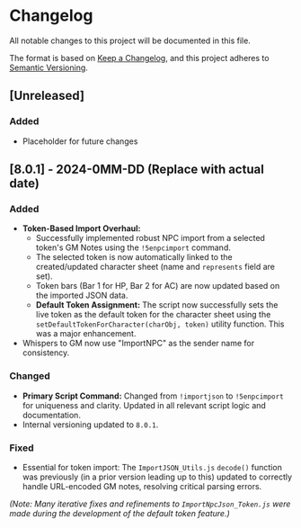 # Changelog

All notable changes to this project will be documented in this file.

The format is based on [Keep a Changelog](https://keepachangelog.com/en/1.0.0/),
and this project adheres to [Semantic Versioning](https://semver.org/spec/v2.0.0.html).

## [Unreleased]

### Added
- Placeholder for future changes

## [8.0.1] - 2024-0MM-DD (Replace with actual date)

### Added
- **Token-Based Import Overhaul:**
    - Successfully implemented robust NPC import from a selected token's GM Notes using the `!5enpcimport` command.
    - The selected token is now automatically linked to the created/updated character sheet (name and `represents` field are set).
    - Token bars (Bar 1 for HP, Bar 2 for AC) are now updated based on the imported JSON data.
    - **Default Token Assignment:** The script now successfully sets the live token as the default token for the character sheet using the `setDefaultTokenForCharacter(charObj, token)` utility function. This was a major enhancement.
- Whispers to GM now use "ImportNPC" as the sender name for consistency.

### Changed
- **Primary Script Command:** Changed from `!importjson` to `!5enpcimport` for uniqueness and clarity. Updated in all relevant script logic and documentation.
- Internal versioning updated to `8.0.1`.

### Fixed
- Essential for token import: The `ImportJSON_Utils.js` `decode()` function was previously (in a prior version leading up to this) updated to correctly handle URL-encoded GM notes, resolving critical parsing errors.

*(Note: Many iterative fixes and refinements to `ImportNpcJson_Token.js` were made during the development of the default token feature.)* 
